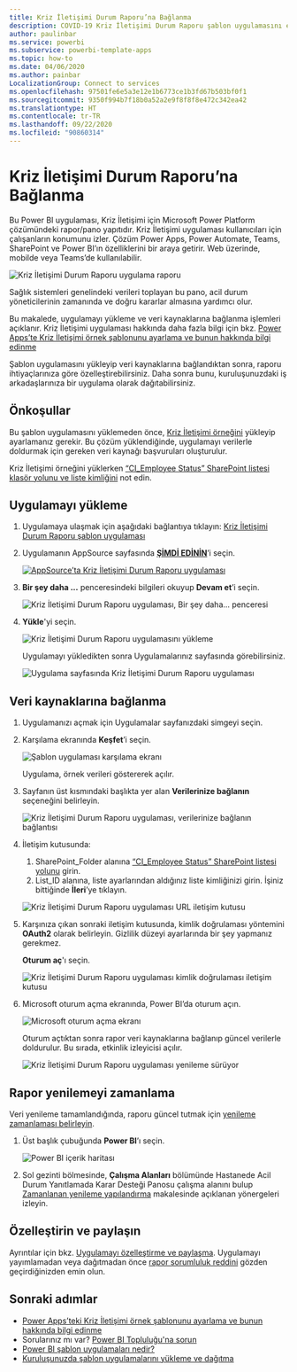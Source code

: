 ```yaml
---
title: Kriz İletişimi Durum Raporu’na Bağlanma
description: COVID-19 Kriz İletişimi Durum Raporu şablon uygulamasını edinme ve yükleme, verilere bağlanma
author: paulinbar
ms.service: powerbi
ms.subservice: powerbi-template-apps
ms.topic: how-to
ms.date: 04/06/2020
ms.author: painbar
LocalizationGroup: Connect to services
ms.openlocfilehash: 97501fe6e5a3e12e1b6773ce1b3fd67b503bf0f1
ms.sourcegitcommit: 9350f994b7f18b0a52a2e9f8f8f8e472c342ea42
ms.translationtype: HT
ms.contentlocale: tr-TR
ms.lasthandoff: 09/22/2020
ms.locfileid: "90860314"
---
```

# <a name="connect-to-the-crisis-communication-presence-report"></a>Kriz İletişimi Durum Raporu’na Bağlanma

Bu Power BI uygulaması, Kriz İletişimi için Microsoft Power Platform çözümündeki rapor/pano yapıtıdır. Kriz İletişimi uygulaması kullanıcıları için çalışanların konumunu izler. Çözüm Power Apps, Power Automate, Teams, SharePoint ve Power BI’ın özelliklerini bir araya getirir. Web üzerinde, mobilde veya Teams’de kullanılabilir.

![Kriz İletişimi Durum Raporu uygulama raporu](media/service-connect-to-crisis-communication-presence-report/service-crisis-communication-presence-report.png)

Sağlık sistemleri genelindeki verileri toplayan bu pano, acil durum yöneticilerinin zamanında ve doğru kararlar almasına yardımcı olur.

Bu makalede, uygulamayı yükleme ve veri kaynaklarına bağlanma işlemleri açıklanır. Kriz İletişimi uygulaması hakkında daha fazla bilgi için bkz. [Power Apps’te Kriz İletişimi örnek şablonunu ayarlama ve bunun hakkında bilgi edinme](/powerapps/maker/canvas-apps/sample-crisis-communication-app)

Şablon uygulamasını yükleyip veri kaynaklarına bağlandıktan sonra, raporu ihtiyaçlarınıza göre özelleştirebilirsiniz. Daha sonra bunu, kuruluşunuzdaki iş arkadaşlarınıza bir uygulama olarak dağıtabilirsiniz.

## <a name="prerequisites"></a>Önkoşullar

Bu şablon uygulamasını yüklemeden önce, [Kriz İletişimi örneğini](/powerapps/maker/canvas-apps/sample-crisis-communication-app) yükleyip ayarlamanız gerekir. Bu çözüm yüklendiğinde, uygulamayı verilerle doldurmak için gereken veri kaynağı başvuruları oluşturulur.

Kriz İletişimi örneğini yüklerken [“CI_Employee Status” SharePoint listesi klasör yolunu ve liste kimliğini](/powerapps/maker/canvas-apps/sample-crisis-communication-app#monitor-office-absences-with-power-bi) not edin.

## <a name="install-the-app"></a>Uygulamayı yükleme

1. Uygulamaya ulaşmak için aşağıdaki bağlantıya tıklayın: [Kriz İletişimi Durum Raporu şablon uygulaması](https://appsource.microsoft.com/en-us/product/power-bi/pbi-contentpacks.crisiscomms)

1. Uygulamanın AppSource sayfasında [**ŞİMDİ EDİNİN**](https://appsource.microsoft.com/en-us/product/power-bi/pbi-contentpacks.crisiscomms)’i seçin.

    [![AppSource’ta Kriz İletişimi Durum Raporu uygulaması](media/service-connect-to-crisis-communication-presence-report/service-crisis-communication-presence-report-app-appsource-get-it-now.png)](https://appsource.microsoft.com/en-us/product/power-bi/pbi-contentpacks.crisiscomms)

1. **Bir şey daha ...** penceresindeki bilgileri okuyup **Devam et**’i seçin.

    ![Kriz İletişimi Durum Raporu uygulaması, Bir şey daha... penceresi](media/service-connect-to-crisis-communication-presence-report/service-crisis-communication-presence-report-1-more-thing.png)

1. **Yükle**'yi seçin. 

    ![Kriz İletişimi Durum Raporu uygulamasını yükleme](media/service-connect-to-crisis-communication-presence-report/service-crisis-communication-presence-report-select-install.png)

    Uygulamayı yükledikten sonra Uygulamalarınız sayfasında görebilirsiniz.

   ![Uygulama sayfasında Kriz İletişimi Durum Raporu uygulaması](media/service-connect-to-crisis-communication-presence-report/service-crisis-communication-presence-report-app-apps-page-icon.png)

## <a name="connect-to-data-sources"></a>Veri kaynaklarına bağlanma

1. Uygulamanızı açmak için Uygulamalar sayfanızdaki simgeyi seçin.

1. Karşılama ekranında **Keşfet**’i seçin.

   ![Şablon uygulaması karşılama ekranı](media/service-connect-to-crisis-communication-presence-report/service-crisis-communication-presence-report-app-splash-screen.png)

   Uygulama, örnek verileri göstererek açılır.

1. Sayfanın üst kısmındaki başlıkta yer alan **Verilerinize bağlanın** seçeneğini belirleyin.

   ![Kriz İletişimi Durum Raporu uygulaması, verilerinize bağlanın bağlantısı](media/service-connect-to-crisis-communication-presence-report/service-crisis-communication-presence-report-app-connect-data.png)

1. İletişim kutusunda:
   1. SharePoint_Folder alanına [“CI_Employee Status” SharePoint listesi yolunu](/powerapps/maker/canvas-apps/sample-crisis-communication-app#monitor-office-absences-with-power-bi) girin.
   1. List_ID alanına, liste ayarlarından aldığınız liste kimliğinizi girin. İşiniz bittiğinde **İleri**’ye tıklayın.

   ![Kriz İletişimi Durum Raporu uygulaması URL iletişim kutusu](media/service-connect-to-crisis-communication-presence-report/service-crisis-communication-presence-report-app-url-dialog.png)

1. Karşınıza çıkan sonraki iletişim kutusunda, kimlik doğrulaması yöntemini **OAuth2** olarak belirleyin. Gizlilik düzeyi ayarlarında bir şey yapmanız gerekmez.

   **Oturum aç**'ı seçin.

   ![Kriz İletişimi Durum Raporu uygulaması kimlik doğrulaması iletişim kutusu](media/service-connect-to-crisis-communication-presence-report/service-crisis-communication-presence-report-app-authentication-dialog.png)

1. Microsoft oturum açma ekranında, Power BI’da oturum açın.

   ![Microsoft oturum açma ekranı](media/service-connect-to-crisis-communication-presence-report/service-crisis-communication-presence-report-app-microsoft-login.png)

   Oturum açtıktan sonra rapor veri kaynaklarına bağlanıp güncel verilerle doldurulur. Bu sırada, etkinlik izleyicisi açılır.

   ![Kriz İletişimi Durum Raporu uygulaması yenileme sürüyor](media/service-connect-to-crisis-communication-presence-report/service-crisis-communication-presence-report-app-refresh-monitor.png)

## <a name="schedule-report-refresh"></a>Rapor yenilemeyi zamanlama

Veri yenileme tamamlandığında, raporu güncel tutmak için [yenileme zamanlaması belirleyin](../connect-data/refresh-scheduled-refresh.md).

1. Üst başlık çubuğunda **Power BI**’ı seçin.

   ![Power BI içerik haritası](media/service-connect-to-crisis-communication-presence-report/service-crisis-communication-presence-report-app-powerbi-breadcrumb.png)

1. Sol gezinti bölmesinde, **Çalışma Alanları** bölümünde Hastanede Acil Durum Yanıtlamada Karar Desteği Panosu çalışma alanını bulup [Zamanlanan yenileme yapılandırma](../connect-data/refresh-scheduled-refresh.md) makalesinde açıklanan yönergeleri izleyin.

## <a name="customize-and-share"></a>Özelleştirin ve paylaşın

Ayrıntılar için bkz. [Uygulamayı özelleştirme ve paylaşma](../connect-data/service-template-apps-install-distribute.md#customize-and-share-the-app). Uygulamayı yayımlamadan veya dağıtmadan önce [rapor sorumluluk reddini](../create-reports/sample-covid-19-us.md#disclaimers) gözden geçirdiğinizden emin olun.

## <a name="next-steps"></a>Sonraki adımlar
* [Power Apps’teki Kriz İletişimi örnek şablonunu ayarlama ve bunun hakkında bilgi edinme](/powerapps/maker/canvas-apps/sample-crisis-communication-app)
* Sorularınız mı var? [Power BI Topluluğu'na sorun](https://community.powerbi.com/)
* [Power BI şablon uygulamaları nedir?](../connect-data/service-template-apps-overview.md)
* [Kuruluşunuzda şablon uygulamalarını yükleme ve dağıtma](../connect-data/service-template-apps-install-distribute.md)
